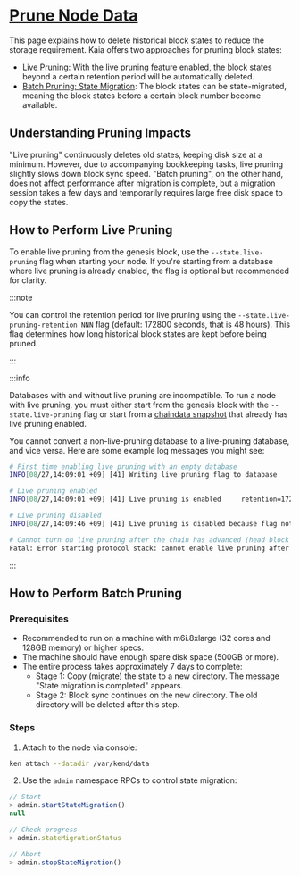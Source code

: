 # [Prune Node Data](https://docs.kaia.io/misc/operation/node-pruning)

This page explains how to delete historical block states to reduce the storage requirement. Kaia offers two approaches for pruning block states:

- [Live Pruning](../../learn/storage/state-pruning.md#state-live-pruning): With the live pruning feature enabled, the block states beyond a certain retention period will be automatically deleted.
- [Batch Pruning: State Migration](../../learn/storage/state-pruning.md#state-batch-pruning-state-migration): The block states can be state-migrated, meaning the block states before a certain block number become available.

## Understanding Pruning Impacts

"Live pruning" continuously deletes old states, keeping disk size at a minimum. However, due to accompanying bookkeeping tasks, live pruning slightly slows down block sync speed. "Batch pruning", on the other hand, does not affect performance after migration is complete, but a migration session takes a few days and temporarily requires large free disk space to copy the states.

## How to Perform Live Pruning

To enable live pruning from the genesis block, use the `--state.live-pruning` flag when starting your node. If you're starting from a database where live pruning is already enabled, the flag is optional but recommended for clarity.

:::note

You can control the retention period for live pruning using the `--state.live-pruning-retention NNN` flag (default: 172800 seconds, that is 48 hours). This flag determines how long historical block states are kept before being pruned.

:::

:::info

Databases with and without live pruning are incompatible. To run a node with live pruning, you must either start from the genesis block with the `--state.live-pruning` flag or start from a [chaindata snapshot](./chaindata-snapshot.md) that already has live pruning enabled.

You cannot convert a non-live-pruning database to a live-pruning database, and vice versa. Here are some example log messages you might see:

```sh
# First time enabling live pruning with an empty database
INFO[08/27,14:09:01 +09] [41] Writing live pruning flag to database

# Live pruning enabled
INFO[08/27,14:09:01 +09] [41] Live pruning is enabled     retention=172800

# Live pruning disabled
INFO[08/27,14:09:46 +09] [41] Live pruning is disabled because flag not stored in database

# Cannot turn on live pruning after the chain has advanced (head block num > 0)
Fatal: Error starting protocol stack: cannot enable live pruning after chain has advanced
```

:::

## How to Perform Batch Pruning

### Prerequisites

- Recommended to run on a machine with m6i.8xlarge (32 cores and 128GB memory) or higher specs.
- The machine should have enough spare disk space (500GB or more).
- The entire process takes approximately 7 days to complete:
  - Stage 1: Copy (migrate) the state to a new directory. The message "State migration is completed" appears.
  - Stage 2: Block sync continues on the new directory. The old directory will be deleted after this step.

### Steps

1. Attach to the node via console:

```sh
ken attach --datadir /var/kend/data
```

2. Use the `admin` namespace RPCs to control state migration:

```js
// Start
> admin.startStateMigration()
null

// Check progress
> admin.stateMigrationStatus

// Abort
> admin.stopStateMigration()
```
